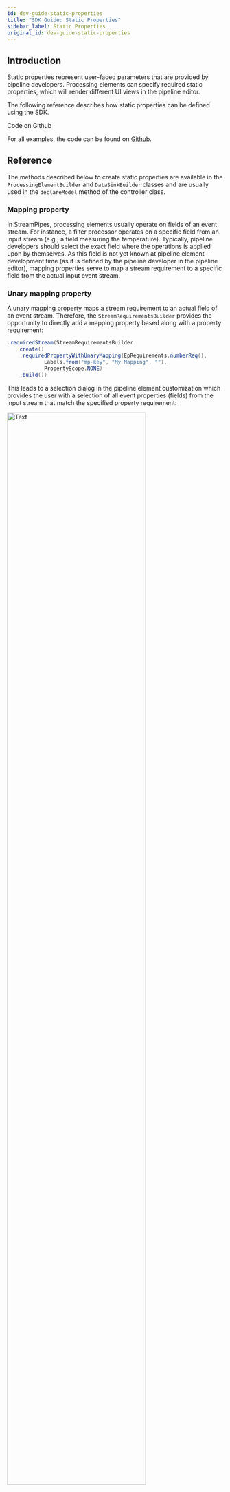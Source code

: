 ```yaml
---
id: dev-guide-static-properties
title: "SDK Guide: Static Properties"
sidebar_label: Static Properties
original_id: dev-guide-static-properties
---
```


## Introduction
Static properties represent user-faced parameters that are provided by pipeline developers.
Processing elements can specify required static properties, which will render different UI views in the pipeline editor.

The following reference describes how static properties can be defined using the SDK.

<div class="admonition tip">
<div class="admonition-title">Code on Github</div>
<p>For all examples, the code can be found on <a href="https://github.com/streampipes/streampipes-pipeline-elements-examples/tree/dev/streampipes-pipeline-elements-examples-processors-jvm/src/main/java/org/streampipes/pe/examples/jvm/staticproperty">Github</a>.</p>
</div>

## Reference

The methods described below to create static properties are available in the ``ProcessingElementBuilder`` and ``DataSinkBuilder`` classes and are usually used in the ``declareModel`` method of the controller class.

### Mapping property

In StreamPipes, processing elements usually operate on fields of an event stream. For instance, a filter processor operates on a specific field from an input stream (e.g., a field measuring the temperature).
Typically, pipeline developers should select the exact field where the operations is applied upon by themselves.
As this field is not yet known at pipeline element development time (as it is defined by the pipeline developer in the pipeline editor), mapping properties serve to map a stream requirement to a specific field from the actual input event stream.

### Unary mapping property

A unary mapping property maps a stream requirement to an actual field of an event stream. Therefore, the ``StreamRequirementsBuilder`` provides the opportunity to directly add a mapping property based along with a property requirement:

```java
.requiredStream(StreamRequirementsBuilder.
    create()
    .requiredPropertyWithUnaryMapping(EpRequirements.numberReq(),
            Labels.from("mp-key", "My Mapping", ""),
            PropertyScope.NONE)
    .build())
```

This leads to a selection dialog in the pipeline element customization which provides the user with a selection of all event properties (fields) from the input stream that match the specified property requirement:

<img src="/docs/img/dev-guide-static-properties/sp-mapping-unary.png" width="80%" alt="Text"/>

At invocation time, the value can be extracted in the ``onInvocation`` method as follows:

```java
// Extract the mapping property value
String mappingPropertySelector = extractor.mappingPropertyValue("mp-key");
```

Note that this method returns a ``PropertySelector``, which can be used by the event model to extract the actual value of this field.

### N-ary mapping property

N-ary mapping properties work similar to unary mapping properties, but allow the mapping of one requirement to multiple event properties matching the requirement:

```java
.requiredStream(StreamRequirementsBuilder.
    create()
    .requiredPropertyWithNaryMapping(EpRequirements.numberReq(),
            Labels.from("mp-key", "My Mapping", ""),
            PropertyScope.NONE)
    .build())
```

This renders the following selection, where users can select more than one matching event property:

<img src="/docs/img/dev-guide-static-properties/sp-mapping-nary.png" width="80%" alt="Text"/>

The following snippet returns a list containing the property selectors of all event properties that have been selected:

```java
// Extract the mapping property value
List<String> mappingPropertySelectors = extractor.mappingPropertyValues("mp-key");
```

### Free-Text Parameters

A free-text parameter requires the pipeline developer to enter a single value - which can be a string or another primitive data type.
The input of free-text parameters can be restricted to specific value ranges or can be linked to the value set of a connected input data stream.

#### Text Parameters

A text parameter lets the user enter a string value. The following code line in the controller class

```java
.requiredTextParameter(Labels.from(SP_KEY, "Example Name", "Example Description"))
```

leads to the following input dialog in the pipeline editor:

<img src="/docs/img/dev-guide-static-properties/sp-text-parameter.png" width="80%" alt="Text"/>

Users can enter any value that will be converted to a string datatype. To receive the entered value in the ``onInvocation`` method, use the following method from the ``ParameterExtractor``

```java
String textParameter = extractor.singleValueParameter(SP_KEY, String.class);
```

#### Number parameters

A number parameter lets the user enter a number value, either a floating-point number or an integer:

```java
// create an integer parameter
.requiredIntegerParameter(Labels.from(SP_KEY, "Integer Parameter", "Example Description"))

// create a float parameter
.requiredFloatParameter(Labels.from("float-key", "Float Parameter", "Example Description"))

```

leads to the following input dialog in the pipeline editor only accepting integer values:

<img src="/docs/img/dev-guide-static-properties/sp-number-parameter.png" width="80%" alt="Number Parameter"/>

The pipeline editor performs type validation and ensures that only numbers can be added by the user. To receive the entered value in the ``onInvocation`` method, use the following method from the ``ParameterExtractor``

```java
// Extract the integer parameter value
Integer integerParameter = extractor.singleValueParameter(SP_KEY, Integer.class);

// Extract the float parameter value
Float floatParameter = extractor.singleValueParameter("float-key", Float.class);

```

#### Numbers with value specification

You can also specify the value range of a number-based free text parameter:

```java
// create an integer parameter with value range
.requiredIntegerParameter(Labels.from(SP_KEY, "Integer Parameter", "Example Description"), 0, 100, 1)

```

which renders the following input field:

<img src="/docs/img/dev-guide-static-properties/sp-number-parameter-with-range.png" width="80%" alt="Number Parameter"/>

Receive the entered value in the same way as a standard number parameter.

#### Free-text parameters linked to an event property


### Single-Value Selections

Single-value selections let the user select from a pre-defined list of options.
A single-value selection requires to select exactly one option.

```java
.requiredSingleValueSelection(Labels.from("id", "Example Name", "Example Description"),
    Options.from("Option A", "Option B", "Option C"))

```

Single-value selections will be rendered as a set of radio buttons in the pipeline editor:

<img src="/docs/img/dev-guide-static-properties/sp-single-selection.png" width="80%" alt="Number Parameter"/>

To extract the selected value, use the following method from the parameter extractor:

```java
// Extract the selected value
String selectedSingleValue = extractor.selectedSingleValue("id", String.class);
```

<div class="admonition tip">
<div class="admonition-title">Declaring options</div>
<p>Sometimes, you may want to use an internal name that differs from the display name of an option.
For that, you can use the method Options.from(Tuple2<String, String>) and the extractor method selectedSingleValueInternalName.</p>
</div>



### Multi-Value Selections

Multi-value selections let the user select from a pre-defined list of options, where multiple or no option might be selected.

```java
.requiredMultiValueSelection(Labels.from("id", "Example Name", "Example Description"),
    Options.from("Option A", "Option B", "Option C"))

```

Multi-value selections will be rendered as a set of checkboxes in the pipeline editor:

<img src="/docs/img/dev-guide-static-properties/sp-multi-selection.png" width="80%" alt="Number Parameter"/>

To extract the selected value, use the following method from the parameter extractor:

```java
// Extract the selected value
List<String> selectedMultiValue = extractor.selectedMultiValues("id", String.class);
```

### Domain Concepts

(coming soon...)

### Collections

You can also define collections based on other static properties.

```java
// create a collection parameter
.requiredParameterAsCollection(Labels.from("collection", "Example Name", "Example " +
        "Description"), StaticProperties.stringFreeTextProperty(Labels
        .from("text-property","Text","")))
```

While the items of the collection can be provided in the same way as the underlying static property, the UI provides buttons to add and remove items to the collections.

<img src="/docs/img/dev-guide-static-properties/sp-collection.png" width="80%" alt="Number Parameter"/>

To extract the selected values from the collection, use the following method from the parameter extractor:

```java
// Extract the text parameter value
List<String> textParameters = extractor.singleValueParameterFromCollection("collection", String.class);
```

### Runtime-resolvable selections

In some cases, the options of selection parameters are not static, but depend on other values or might change at runtime. In this case, you can use runtime-resolvable selections.

First, let your controller class implement ``ResolvesContainerProvidedOptions``:

```java
public class RuntimeResolvableSingleValue extends
     StandaloneEventProcessingDeclarer<DummyParameters> implements ResolvesContainerProvidedOptions { ... }
```

Next, define the parameter in the ``declareModel`` method:

```java
// create a single value selection parameter that is resolved at runtime
    .requiredSingleValueSelectionFromContainer(Labels.from("id", "Example Name", "Example " +
            "Description"))
```

Finally, implement the method ``resolveOptions``, which will be called at runtime once the processor is used:

```java
  @Override
  public List<RuntimeOptions> resolveOptions(String requestId, EventProperty linkedEventProperty) {
    return Arrays.asList(new RuntimeOptions("I was defined at runtime", ""));
  }
```

The UI will render a single-value parameter based on the options provided at runtime:

<img src="/docs/img/dev-guide-static-properties/sp-single-selection-remote.png" width="80%" alt="Number Parameter"/>

The parameter extraction does not differ from the extraction of static single-value parameters.

<div class="admonition info">
<div class="admonition-title">Multi-value selections</div>
<p>Although this example shows the usage of runtime-resolvable selections using single value selections, the same also works for multi-value selections!</p>
</div>


